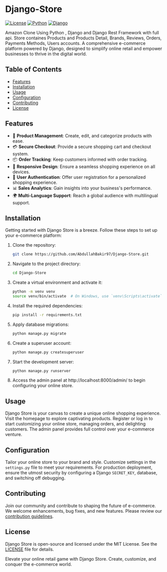 # Django-Store

[![License](https://img.shields.io/badge/License-MIT-blue.svg)](https://opensource.org/licenses/MIT)
[![Python](https://img.shields.io/badge/Python-3.8%2B-brightgreen)](https://www.python.org/)
[![Django](https://img.shields.io/badge/Django-3.2%2B-brightgreen)](https://www.djangoproject.com/)

Amazon Clone Using Python , Django and Django Rest Framework with full api. Store containes Products and Products Detail, Brands, Reviews, Orders, Payments Methods, Users accounts.
A comprehensive e-commerce platform powered by Django, designed to simplify online retail and empower businesses to thrive in the digital world.

## Table of Contents

- [Features](#features)
- [Installation](#installation)
- [Usage](#usage)
- [Configuration](#configuration)
- [Contributing](#contributing)
- [License](#license)

## Features

- 🛒 **Product Management**: Create, edit, and categorize products with ease.
- 💳 **Secure Checkout**: Provide a secure shopping cart and checkout system.
- 📦 **Order Tracking**: Keep customers informed with order tracking.
- 📱 **Responsive Design**: Ensure a seamless shopping experience on all devices.
- 🔐 **User Authentication**: Offer user registration for a personalized shopping experience.
- 📊 **Sales Analytics**: Gain insights into your business's performance.
- 🌍 **Multi-Language Support**: Reach a global audience with multilingual support.

## Installation

Getting started with Django Store is a breeze. Follow these steps to set up your e-commerce platform:

1. Clone the repository:

   ```bash
   git clone https://github.com/AbdullahBakir97/Django-Store.git
   ```

2. Navigate to the project directory:

   ```bash
   cd Django-Store
   ```

3. Create a virtual environment and activate it:

   ```bash
   python -m venv venv
   source venv/bin/activate  # On Windows, use `venv\Scripts\activate`
   ```

4. Install the required dependencies:

   ```bash
   pip install -r requirements.txt
   ```

5. Apply database migrations:

   ```bash
   python manage.py migrate
   ```

6. Create a superuser account:

   ```bash
   python manage.py createsuperuser
   ```

7. Start the development server:

   ```bash
   python manage.py runserver
   ```

8. Access the admin panel at http://localhost:8000/admin/ to begin configuring your online store.

## Usage

Django Store is your canvas to create a unique online shopping experience. Visit the homepage to explore captivating products. Register or log in to start customizing your online store, managing orders, and delighting customers. The admin panel provides full control over your e-commerce venture.

## Configuration

Tailor your online store to your brand and style. Customize settings in the `settings.py` file to meet your requirements. For production deployment, ensure the utmost security by configuring a Django `SECRET_KEY`, database, and switching off debugging.

## Contributing

Join our community and contribute to shaping the future of e-commerce. We welcome enhancements, bug fixes, and new features. Please review our [contribution guidelines](CONTRIBUTING.md).

## License

Django Store is open-source and licensed under the MIT License. See the [LICENSE](LICENSE) file for details.

Elevate your online retail game with Django Store. Create, customize, and conquer the e-commerce world.
